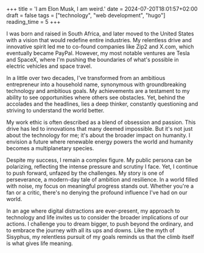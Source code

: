 +++
title = 'I am Elon Musk, I am weird.'
date = 2024-07-20T18:01:57+02:00
draft = false
tags = ["technology", "web development", "hugo"]
reading_time = 5
+++

I was born and raised in South Africa, and later moved to the United States with a vision that would redefine entire industries. My relentless drive and innovative spirit led me to co-found companies like Zip2 and X.com, which eventually became PayPal. However, my most notable ventures are Tesla and SpaceX, where I'm pushing the boundaries of what's possible in electric vehicles and space travel.

In a little over two decades, I've transformed from an ambitious entrepreneur into a household name, synonymous with groundbreaking technology and ambitious goals. My achievements are a testament to my ability to see opportunities where others see obstacles. Yet, behind the accolades and the headlines, lies a deep thinker, constantly questioning and striving to understand the world better.

My work ethic is often described as a blend of obsession and passion. This drive has led to innovations that many deemed impossible. But it's not just about the technology for me; it's about the broader impact on humanity. I envision a future where renewable energy powers the world and humanity becomes a multiplanetary species.

Despite my success, I remain a complex figure. My public persona can be polarizing, reflecting the intense pressure and scrutiny I face. Yet, I continue to push forward, unfazed by the challenges. My story is one of perseverance, a modern-day tale of ambition and resilience. In a world filled with noise, my focus on meaningful progress stands out. Whether you're a fan or a critic, there's no denying the profound influence I've had on our world.

In an age where digital distractions are ever-present, my approach to technology and life invites us to consider the broader implications of our actions. I challenge you to dream bigger, to push beyond the ordinary, and to embrace the journey with all its ups and downs. Like the myth of Sisyphus, my relentless pursuit of my goals reminds us that the climb itself is what gives life meaning.

